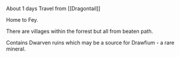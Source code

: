 About 1 days Travel from [[Dragontail]] 

Home to Fey.

There are villages within the forrest but all from beaten path.

Contains Dwarven ruins which may be a source for Drawfium - a rare mineral.